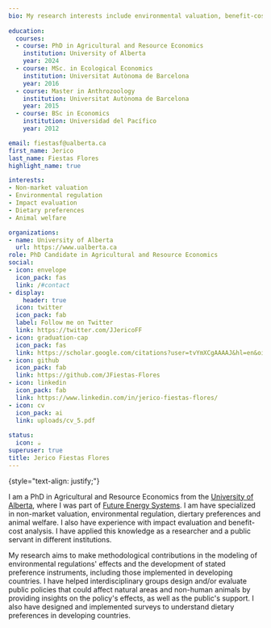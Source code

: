 ```yaml
---
bio: My research interests include environmental valuation, benefit-cost analysis, environmental regulation, animal welfare and behavioral change.
  
education:
  courses:
  - course: PhD in Agricultural and Resource Economics
    institution: University of Alberta
    year: 2024 
  - course: MSc. in Ecological Economics
    institution: Universitat Autònoma de Barcelona
    year: 2016
  - course: Master in Anthrozoology
    institution: Universitat Autònoma de Barcelona
    year: 2015
  - course: BSc in Economics
    institution: Universidad del Pacífico
    year: 2012

email: fiestasf@ualberta.ca
first_name: Jerico
last_name: Fiestas Flores
highlight_name: true

interests:
- Non-market valuation
- Environmental regulation
- Impact evaluation
- Dietary preferences
- Animal welfare 

organizations:
- name: University of Alberta
  url: https://www.ualberta.ca
role: PhD Candidate in Agricultural and Resource Economics
social:
- icon: envelope
  icon_pack: fas
  link: /#contact
- display:
    header: true
  icon: twitter
  icon_pack: fab
  label: Follow me on Twitter
  link: https://twitter.com/JJericoFF
- icon: graduation-cap
  icon_pack: fas
  link: https://scholar.google.com/citations?user=tvYmXCgAAAAJ&hl=en&oi=ao
- icon: github
  icon_pack: fab
  link: https://github.com/JFiestas-Flores
- icon: linkedin
  icon_pack: fab
  link: https://www.linkedin.com/in/jerico-fiestas-flores/
- icon: cv
  icon_pack: ai
  link: uploads/cv_5.pdf
  
status:
  icon: ☕️
superuser: true
title: Jerico Fiestas Flores
---
```


{style="text-align: justify;"}

I am a PhD in Agricultural and Resource Economics from the [University of Alberta](www.ualberta.ca), where I was part of [Future Energy Systems](https://www.futureenergysystems.ca/). I am have specialized in non-market valuation, environmental regulation, diertary preferences and animal welfare. I also have experience with impact evaluation and benefit-cost analysis. I have applied this knowledge as a researcher and a public servant in different institutions.

My research aims to make methodological contributions in the modeling of environmental regulations' effects and the development of stated preference instruments, including those implemented in developing countries. I have helped interdisciplinary groups design and/or evaluate public policies that could affect natural areas and non-human animals by providing insights on the policy's effects, as well as the public's support. I also have designed and implemented surveys to understand dietary preferences in developing countries.




